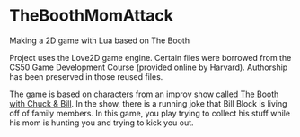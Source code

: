 # TheBoothMomAttack
Making a 2D game with Lua based on The Booth

Project uses the Love2D game engine. Certain files were borrowed from the CS50 Game Development Course (provided online by Harvard). Authorship has been preserved in those reused files.

The game is based on characters from an improv show called [The Booth with Chuck & Bill](https://www.facebook.com/TheBoothImprov/). In the show, there is a running joke that Bill Block is living off of family members. In this game, you play trying to collect his stuff while his mom is hunting you and trying to kick you out.
